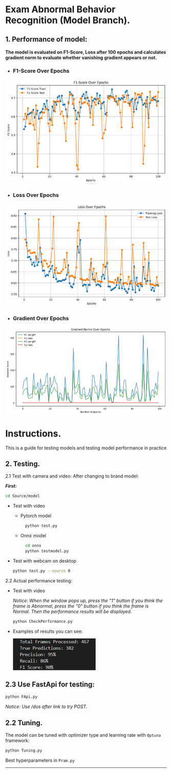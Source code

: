 # Exam Abnormal Behavior Recognition (Model Branch).



<!-- ABOUT THE PROJECT -->
## 1. Performance of model: ##

#### The model is evaluated on F1-Score, Loss after 100 epochs and calculates gradient norm to evaluate whether vanishing gradient appears or not. ####

<a id="about-the-branch"></a>
  - ### F1-Score Over Epochs ###
  
![img_f1](ReadMeImage/F1OverEpochs.png)

  - ### Loss Over Epochs ###
  
![img_loss](ReadMeImage/LossOverEpochs.png)

  - ### Gradient Over Epochs ###
  
![img_gradient](ReadMeImage/GradientNorm.png)

<!-- GETTING STARTED -->
# Instructions. #
<a id="getting-started"></a>

This is a guide for testing models and testing model performance in practice

## 2. Testing.

2.1 Test with camera and video:
   After changing to brand model:
  
  ***First:***
  
  ```bash
  cd Source/model
  ```

  - Test with video
  
    - Pytorch model
      ```sh
        python test.py
        ```
    - Onnx model
      ```sh
        cd onnx
        python testmodel.py
        ```

  - Test with webcam on desktop
    ```sh
    python test.py --source 0
    ```
2.2 Actual performance testing:
  - Test with video

    *Notice: When the window pops up, press the "1" button if you think the frame is Abnormal, press the "0" button if you think the frame is Normal. Then the performance results will be displayed.*
  
    ```sh
    python CheckPerformance.py
    ```
  - Examples of results you can see:
  
    ![Alt text](ReadMeImage/ResultRealPerf.png)



## 2.3 Use FastApi for testing:

  ```sh
  python FApi.py
  ```

*Notice: Use /dos after link to try POST.*

## 2.2 Tuning.

  The model can be tuned with optimizer type and learning rate with ``Optuna`` framework:

  ```sh
  python Tuning.py
  ```
    
  Best hyperparameters in ``Pram.py``

----------------------------------------------------------------











